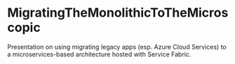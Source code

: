 # MigratingTheMonolithicToTheMicroscopic
Presentation on using migrating legacy apps (esp. Azure Cloud Services) to a microservices-based architecture hosted with Service Fabric.
